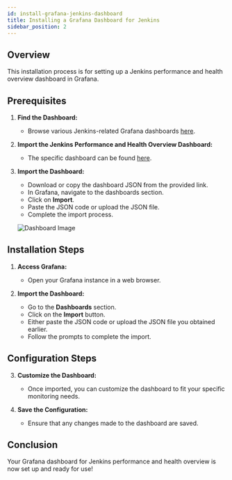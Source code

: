```yaml
---
id: install-grafana-jenkins-dashboard
title: Installing a Grafana Dashboard for Jenkins
sidebar_position: 2
---
```


## Overview

This installation process is for setting up a Jenkins performance and health overview dashboard in Grafana.

## Prerequisites

1. **Find the Dashboard:**

   - Browse various Jenkins-related Grafana dashboards [here](https://grafana.com/grafana/dashboards/?search=jenkins).

2. **Import the Jenkins Performance and Health Overview Dashboard:**

   - The specific dashboard can be found [here](https://grafana.com/grafana/dashboards/9964-jenkins-performance-and-health-overview/).

3. **Import the Dashboard:**

   - Download or copy the dashboard JSON from the provided link.
   - In Grafana, navigate to the dashboards section.
   - Click on **Import**.
   - Paste the JSON code or upload the JSON file.
   - Complete the import process.

   ![Dashboard Image](/img/img/projects/devsecops-home-lab/testing-results/grafana-import-dashboard.png)

## Installation Steps

1. **Access Grafana:**

   - Open your Grafana instance in a web browser.

2. **Import the Dashboard:**

   - Go to the **Dashboards** section.
   - Click on the **Import** button.
   - Either paste the JSON code or upload the JSON file you obtained earlier.
   - Follow the prompts to complete the import.

## Configuration Steps

3. **Customize the Dashboard:**

   - Once imported, you can customize the dashboard to fit your specific monitoring needs.

4. **Save the Configuration:**

   - Ensure that any changes made to the dashboard are saved.

## Conclusion

Your Grafana dashboard for Jenkins performance and health overview is now set up and ready for use!
